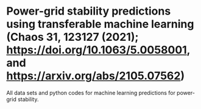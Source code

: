# Power-grid stability predictions using transferable machine learning (Chaos 31, 123127 (2021); https://doi.org/10.1063/5.0058001, and https://arxiv.org/abs/2105.07562)

All data sets and python codes for machine learning predictions for power-grid stability.

